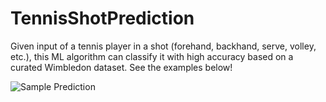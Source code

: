 # TennisShotPrediction
Given input of a tennis player in a shot (forehand, backhand, serve, volley, etc.), this ML algorithm can classify it with high accuracy based on a curated Wimbledon dataset. See the examples below!

![Sample Prediction](/images/logo.png)
